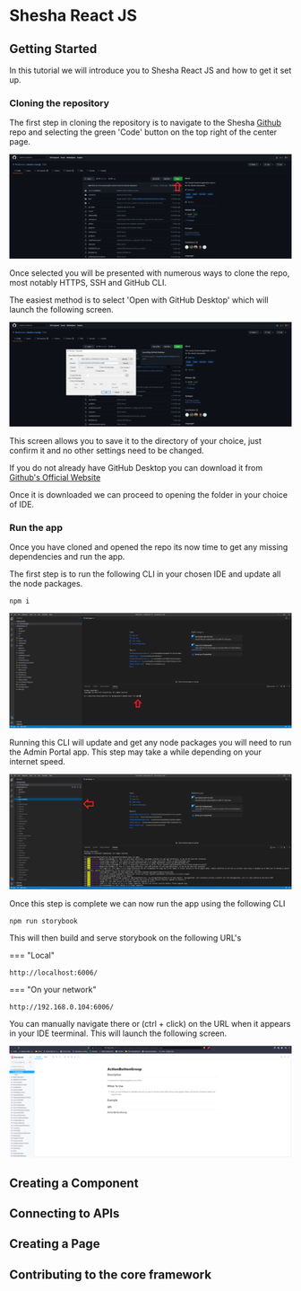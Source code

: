 # Shesha React JS

## Getting Started

In this tutorial we will introduce you to Shesha React JS and how to get it set up. 

### Cloning the repository

The first step in cloning the repository is to navigate to the Shesha [Github](https://github.com/Boxfusion/shesha-reactjs) repo and selecting the green 'Code' button on the top right of the center page.

![shesha-reactjs-clone screenshot](https://github.com/Boxfusion/shesha-docs/blob/main/docs/assets/shesha-reactjs-clone.PNG?raw=true) 

Once selected you will be presented with numerous ways to clone the repo, most notably HTTPS, SSH and GitHub CLI. 

The easiest method is to select 'Open with GitHub Desktop' which will launch the following screen.

![shesha-reactjs-github screenshot](https://github.com/Boxfusion/shesha-docs/blob/main/docs/assets/shesha-reactjs-github.PNG?raw=true)

This screen allows you to save it to the directory of your choice, just confirm it and no other settings need to be changed.

If you do not already have GitHub Desktop you can download it from [Github's Official Website](https://desktop.github.com/)

Once it is downloaded we can proceed to opening the folder in your choice of IDE.

### Run the app

Once you have cloned and opened the repo its now time to get any missing dependencies and run the app. 

The first step is to run the following CLI in your chosen IDE and update all the node packages. 

``` shell
npm i
```

![shesha-reactjs-npm screenshot](https://github.com/Boxfusion/shesha-docs/blob/main/docs/assets/shesha-reactjs-npm.PNG?raw=true)

Running this CLI will update and get any node packages you will need to run the Admin Portal app. This step may take a while depending on your internet speed.

![shesha-reactjs-node screenshot](https://github.com/Boxfusion/shesha-docs/blob/main/docs/assets/shesha-reactjs-node.PNG?raw=true)

Once this step is complete we can now run the app using the following CLI

``` shell
npm run storybook
```

This will then build and serve storybook on the following URL's

=== "Local"
``` shell
http://localhost:6006/
```
=== "On your network"
``` shell
http://192.168.0.104:6006/
```

You can manually navigate there or (ctrl + click) on the URL when it appears in your IDE teerminal. This will launch the following screen.

![shesha-reactjs-storybook screenshot](https://github.com/Boxfusion/shesha-docs/blob/main/docs/assets/shesha-reactjs-storybook.PNG?raw=true)


## Creating a Component

## Connecting to APIs

## Creating a Page

## Contributing to the core framework
